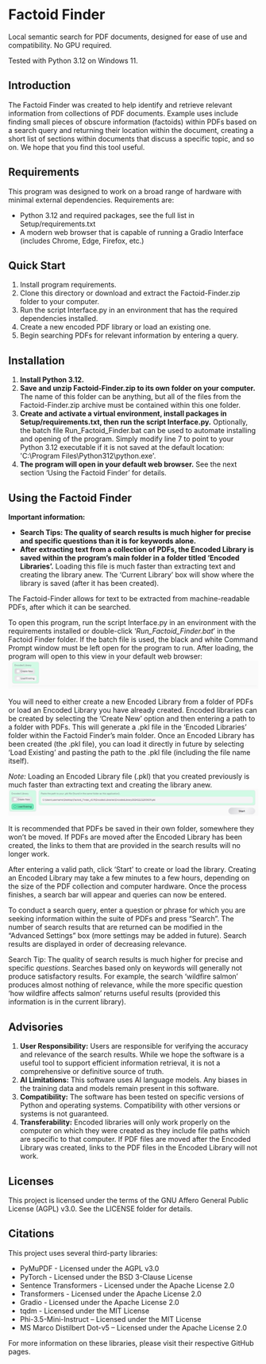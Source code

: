 # Factoid Finder

Local semantic search for PDF documents, designed for ease of use and compatibility. No GPU required.

Tested with Python 3.12 on Windows 11.

## Introduction

The Factoid Finder was created to help identify and retrieve relevant information from collections of PDF documents. Example uses include finding small pieces of obscure information (factoids) within PDFs based on a search query and returning their location within the document, creating a short list of sections within documents that discuss a specific topic, and so on. We hope that you find this tool useful.

## Requirements

This program was designed to work on a broad range of hardware with minimal external dependencies. Requirements are:

- Python 3.12 and required packages, see the full list in Setup/requirements.txt
- A modern web browser that is capable of running a Gradio Interface (includes Chrome, Edge, Firefox, etc.)

## Quick Start

1. Install program requirements.
2. Clone this directory or download and extract the Factoid-Finder.zip folder to your computer.
3. Run the script Interface.py in an environment that has the required dependencies installed.
4. Create a new encoded PDF library or load an existing one.
5. Begin searching PDFs for relevant information by entering a query.

## Installation

1. **Install Python 3.12.**
2. **Save and unzip Factoid-Finder.zip to its own folder on your computer.** The name of this folder can be anything, but all of the files from the Factoid-Finder.zip archive must be contained within this one folder.
3. **Create and activate a virtual environment, install packages in Setup/requirements.txt, then run the script Interface.py.** Optionally, the batch file Run_Factoid_Finder.bat can be used to automate installing and opening of the program. Simply modify line 7 to point to your Python 3.12 executable if it is not saved at the default location: 'C:\\Program Files\\Python312\\python.exe'.
4. **The program will open in your default web browser.** See the next section ‘Using the Factoid Finder’ for details.

## Using the Factoid Finder
**Important information:**

- **Search Tips: The quality of search results is much higher for precise and specific questions than it is for keywords alone.**
- **After extracting text from a collection of PDFs, the Encoded Library is saved within the program’s main folder in a folder titled ‘Encoded Libraries’.** Loading this file is much faster than extracting text and creating the library anew. The ‘Current Library’ box will show where the library is saved (after it has been created).

The Factoid-Finder allows for text to be extracted from machine-readable PDFs, after which it can be searched.

To open this program, run the script Interface.py in an environment with the requirements installed or double-click ‘_Run_Factoid_Finder.bat_’ in the Factoid Finder folder. If the batch file is used, the black and white Command Prompt window must be left open for the program to run. After loading, the program will open to this view in your default web browser:  
![Image](https://github.com/Reillume/Factoid-Finder/blob/main/Setup/Picture1.png)

You will need to either create a new Encoded Library from a folder of PDFs or load an Encoded Library you have already created. Encoded libraries can be created by selecting the ‘Create New’ option and then entering a path to a folder with PDFs. This will generate a .pkl file in the ‘Encoded Libraries’ folder within the Factoid Finder’s main folder. Once an Encoded Library has been created (the .pkl file), you can load it directly in future by selecting ‘Load Existing’ and pasting the path to the .pkl file (including the file name itself).

_Note:_ Loading an Encoded Library file (.pkl) that you created previously is much faster than extracting text and creating the library anew.
![Image](https://github.com/Reillume/Factoid-Finder/blob/main/Setup/Picture2.png)

It is recommended that PDFs be saved in their own folder, somewhere they won’t be moved. If PDFs are moved after the Encoded Library has been created, the links to them that are provided in the search results will no longer work.

After entering a valid path, click ‘Start’ to create or load the library. Creating an Encoded Library may take a few minutes to a few hours, depending on the size of the PDF collection and computer hardware. Once the process finishes, a search bar will appear and queries can now be entered.

To conduct a search query, enter a question or phrase for which you are seeking information within the suite of PDFs and press “Search”. The number of search results that are returned can be modified in the “Advanced Settings” box (more settings may be added in future). Search results are displayed in order of decreasing relevance.

Search Tip: The quality of search results is much higher for precise and specific _questions_. Searches based only on keywords will generally not produce satisfactory results. For example, the search ‘wildfire salmon’ produces almost nothing of relevance, while the more specific question ‘how wildfire affects salmon’ returns useful results (provided this information is in the current library).

## Advisories

1. **User Responsibility:** Users are responsible for verifying the accuracy and relevance of the search results. While we hope the software is a useful tool to support efficient information retrieval, it is not a comprehensive or definitive source of truth.
2. **AI Limitations:** This software uses AI language models. Any biases in the training data and models remain present in this software.
3. **Compatibility:** The software has been tested on specific versions of Python and operating systems. Compatibility with other versions or systems is not guaranteed.
4. **Transferability:** Encoded libraries will only work properly on the computer on which they were created as they include file paths which are specific to that computer. If PDF files are moved after the Encoded Library was created, links to the PDF files in the Encoded Library will not work.

## Licenses

This project is licensed under the terms of the GNU Affero General Public License (AGPL) v3.0. See the LICENSE folder for details.

## Citations

This project uses several third-party libraries:

- PyMuPDF - Licensed under the AGPL v3.0
- PyTorch - Licensed under the BSD 3-Clause License
- Sentence Transformers - Licensed under the Apache License 2.0
- Transformers - Licensed under the Apache License 2.0
- Gradio - Licensed under the Apache License 2.0
- tqdm - Licensed under the MIT License
- Phi-3.5-Mini-Instruct – Licensed under the MIT License
- MS Marco Distilbert Dot-v5 – Licensed under the Apache License 2.0

For more information on these libraries, please visit their respective GitHub pages.
